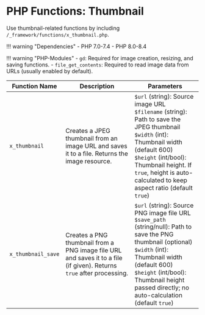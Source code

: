 # PHP Functions: Thumbnail


Use thumbnail-related functions by including `/_framework/functions/x_thumbnail.php`.


!!! warning "Dependencies"
	- PHP 7.0-7.4
	- PHP 8.0-8.4

!!! warning "PHP-Modules"
	- `gd`: Required for image creation, resizing, and saving functions.
	- `file_get_contents`: Required to read image data from URLs (usually enabled by default).



| Function Name     | Description                                           | Parameters                                                                                      |
|-------------------|-------------------------------------------------------|------------------------------------------------------------------------------------------------|
| `x_thumbnail`     | Creates a JPEG thumbnail from an image URL and saves it to a file. Returns the image resource. | `$url` (string): Source image URL<br>`$filename` (string): Path to save the JPEG thumbnail<br>`$width` (int): Thumbnail width (default 600)<br>`$height` (int/bool): Thumbnail height. If `true`, height is auto-calculated to keep aspect ratio (default `true`) |
| `x_thumbnail_save`| Creates a PNG thumbnail from a PNG image file URL and saves it to a file (if given). Returns `true` after processing. | `$url` (string): Source PNG image file URL<br>`$save_path` (string/null): Path to save the PNG thumbnail (optional)<br>`$width` (int): Thumbnail width (default 600)<br>`$height` (int/bool): Thumbnail height passed directly; no auto-calculation (default `true`) |